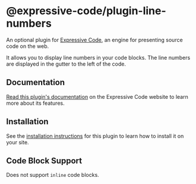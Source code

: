 # @expressive-code/plugin-line-numbers

An optional plugin for [Expressive Code](https://expressive-code.com/), an engine for presenting source code on the web.

It allows you to display line numbers in your code blocks. The line numbers are displayed in the gutter to the left of the code.

## Documentation

[Read this plugin's documentation](https://expressive-code.com/plugins/line-numbers/) on the Expressive Code website to learn more about its features.

## Installation

See the [installation instructions](https://expressive-code.com/plugins/line-numbers/#installation) for this plugin to learn how to install it on your site.

## Code Block Support

Does not support `inline` code blocks.
